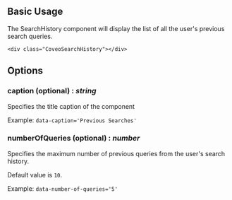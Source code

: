 ## Basic Usage

The SearchHistory component will display the list of all the user's previous search queries.

`<div class="CoveoSearchHistory"></div>`

## Options

### caption (optional) : _string_

Specifies the title caption of the component

Example: `data-caption='Previous Searches'`

### numberOfQueries (optional) : _number_

Specifies the maximum number of previous queries from the user's search history.

Default value is `10`.

Example: `data-number-of-queries='5'`
